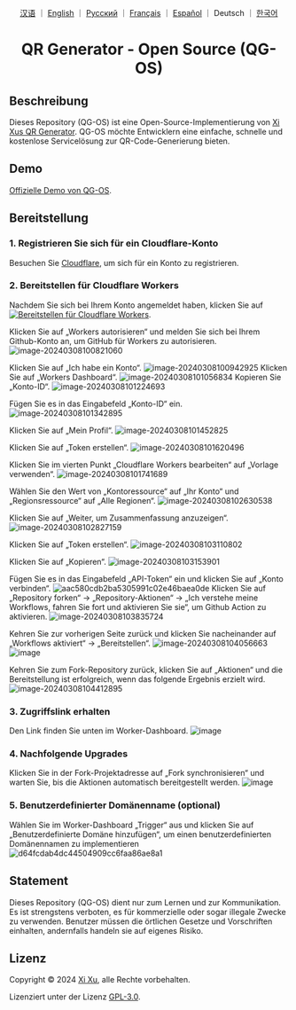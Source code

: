 <div align="center">

<a href="README_ZH.md">汉语</a> ｜ <a href="/README.md">English</a> ｜ <a href="README_RU.md">Русский</a> ｜ <a href="README_FR.md">Français</a> ｜ <a href="README_ES.md">Español</a> ｜ Deutsch ｜ <a href="README_KO.md">한국어</a>

# QR Generator - Open Source (QG-OS)

</div>

## Beschreibung

Dieses Repository (QG-OS) ist eine Open-Source-Implementierung von [Xi Xus QR Generator](https://qr.xi-xu.me). QG-OS möchte Entwicklern eine einfache, schnelle und kostenlose Servicelösung zur QR-Code-Generierung bieten.

## Demo

[Offizielle Demo von QG-OS](https://qg-os.xi-xu.me).

## Bereitstellung

### 1. Registrieren Sie sich für ein Cloudflare-Konto

Besuchen Sie [Cloudflare](https://dash.cloudflare.com/sign-up), um sich für ein Konto zu registrieren.

### 2. Bereitstellen für Cloudflare Workers

Nachdem Sie sich bei Ihrem Konto angemeldet haben, klicken Sie auf [![Bereitstellen für Cloudflare Workers](https://deploy.workers.cloudflare.com/button)](https://deploy.workers.cloudflare.com/?url=https://github.com/xixu-me/QR-Generator).

Klicken Sie auf „Workers autorisieren“ und melden Sie sich bei Ihrem Github-Konto an, um GitHub für Workers zu autorisieren.
![image-20240308100821060](https://github.com/Harry-zklcdc/go-proxy-bingai/assets/21104213/241edb52-b1ef-4a2c-8525-bfa3d148391b)

Klicken Sie auf „Ich habe ein Konto“.
![image-20240308100942925](https://github.com/Harry-zklcdc/go-proxy-bingai/assets/21104213/219fc538-e412-4a52-913c-6c4878d50325) Klicken Sie auf „Workers Dashboard“.
![image-20240308101056834](https://github.com/Harry-zklcdc/go-proxy-bingai/assets/21104213/4b4a96be-90b3-40cc-9b50-b214980f2ab2) Kopieren Sie „Konto-ID“.
![image-20240308101224693](https://github.com/Harry-zklcdc/go-proxy-bingai/assets/21104213/da6f8b64-f6e1-40c0-b812-54f86d8b97c0)

Fügen Sie es in das Eingabefeld „Konto-ID“ ein.
![image-20240308101342895](https://github.com/Harry-zklcdc/go-proxy-bingai/assets/21104213/4df45a68-855f-4acd-a9be-6d0da63a49a5)

Klicken Sie auf „Mein Profil“.
![image-20240308101452825](https://github.com/Harry-zklcdc/go-proxy-bingai/assets/21104213/4d21f38a-f313-4d66-baf9-83ce1df93f02)

Klicken Sie auf „Token erstellen“.
![image-20240308101620496](https://github.com/Harry-zklcdc/go-proxy-bingai/assets/21104213/41e82d1b-27ea-44a0-8cfe-ae66233544ad)

Klicken Sie im vierten Punkt „Cloudflare Workers bearbeiten“ auf „Vorlage verwenden“.
![image-20240308101741689](https://github.com/Harry-zklcdc/go-proxy-bingai/assets/21104213/3974817c-2787-4148-95f9-96f58ef78aee)

Wählen Sie den Wert von „Kontoressource“ auf „Ihr Konto“ und „Regionsressource“ auf „Alle Regionen“.
![image-20240308102630538](https://github.com/Harry-zklcdc/go-proxy-bingai/assets/21104213/cd20fa0a-b75d-489d-85c0-49a063abea8a)

Klicken Sie auf „Weiter, um Zusammenfassung anzuzeigen“.
![image-20240308102827159](https://github.com/Harry-zklcdc/go-proxy-bingai/assets/21104213/9d91e08b-743b-476a-b74e-5b2f46b97ac2)

Klicken Sie auf „Token erstellen“.
![image-20240308103110802](https://github.com/Harry-zklcdc/go-proxy-bingai/assets/21104213/db6cde35-cf88-4fde-a58a-d3b204dabc17)

Klicken Sie auf „Kopieren“.
![image-20240308103153901](https://github.com/Harry-zklcdc/go-proxy-bingai/assets/21104213/0309e295-d77a-4d27-918e-706e2169347f)

Fügen Sie es in das Eingabefeld „API-Token“ ein und klicken Sie auf „Konto verbinden“.
![aac580cdb2ba5305991c02e46baea0de](https://github.com/Harry-zklcdc/go-proxy-bingai/assets/21104213/eb3bb593-13df-4a67-976d-4fbb5f369e51) Klicken Sie auf „Repository forken“ -> „Repository-Aktionen“ -> „Ich verstehe meine Workflows, fahren Sie fort und aktivieren Sie sie“, um Github Action zu aktivieren.
![image-20240308103835724](https://github.com/Harry-zklcdc/go-proxy-bingai/assets/21104213/a0d89011-edb5-4622-9bb0-c40f6420e936)

Kehren Sie zur vorherigen Seite zurück und klicken Sie nacheinander auf „Workflows aktiviert“ -> „Bereitstellen“.
![image-20240308104056663](https://github.com/Harry-zklcdc/go-proxy-bingai/assets/21104213/d29844b4-6eda-4da1-984c-3f4507e1c213)
![image](https://github.com/Harry-zklcdc/go-proxy-bingai/assets/21104213/63691c2a-b26d-48cd-9c42-6fd74e44694b)

Kehren Sie zum Fork-Repository zurück, klicken Sie auf „Aktionen“ und die Bereitstellung ist erfolgreich, wenn das folgende Ergebnis erzielt wird.
![image-20240308104412895](https://github.com/Harry-zklcdc/go-proxy-bingai/assets/21104213/ae35e302-c3cf-4662-badb-926b56b19565)

### 3. Zugriffslink erhalten

Den Link finden Sie unten im Worker-Dashboard.
![image](https://github.com/Harry-zklcdc/go-proxy-bingai/assets/21104213/8fef9dd4-285e-414a-9237-5378e981b96c)

### 4. Nachfolgende Upgrades

Klicken Sie in der Fork-Projektadresse auf „Fork synchronisieren“ und warten Sie, bis die Aktionen automatisch bereitgestellt werden.
![image](https://github.com/Harry-zklcdc/go-proxy-bingai/assets/21104213/16ca803a-fe4b-431e-97b0-f04b8a217220)

### 5. Benutzerdefinierter Domänenname (optional)

Wählen Sie im Worker-Dashboard „Trigger“ aus und klicken Sie auf „Benutzerdefinierte Domäne hinzufügen“, um einen benutzerdefinierten Domänennamen zu implementieren
![d64fcdab4dc44504909cc6faa86ae8a1](https://github.com/Harry-zklcdc/go-proxy-bingai/assets/21104213/6f0de2c5-1dd4-4801-b163-6d485836c73d)

## Statement

Dieses Repository (QG-OS) dient nur zum Lernen und zur Kommunikation. Es ist strengstens verboten, es für kommerzielle oder sogar illegale Zwecke zu verwenden. Benutzer müssen die örtlichen Gesetze und Vorschriften einhalten, andernfalls handeln sie auf eigenes Risiko.

## Lizenz

Copyright © 2024 [Xi Xu](https://xi-xu.me), alle Rechte vorbehalten.

Lizenziert unter der Lizenz [GPL-3.0](https://github.com/xixu-me/QR-Generator/blob/main/LICENSE).
